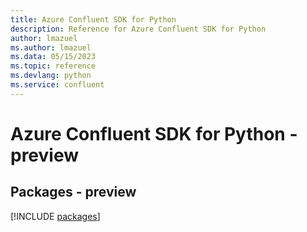 ```yaml
---
title: Azure Confluent SDK for Python
description: Reference for Azure Confluent SDK for Python
author: lmazuel
ms.author: lmazuel
ms.data: 05/15/2023
ms.topic: reference
ms.devlang: python
ms.service: confluent
---
```

# Azure Confluent SDK for Python - preview
## Packages - preview
[!INCLUDE [packages](confluent-index.md)]